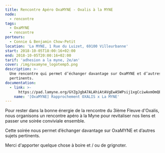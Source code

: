 ```yaml
---
title: Rencontre Apéro OxaMYNE - Oxalis à la MYNE
node:
  - rencontre
tags:
  - OxaMYNE
  - rencontre
porteurs:
  - Connie & Benjamin Chow-Petit
location: 'La MYNE, 1 Rue du Luizet, 69100 Villeurbanne'
start: 2018-10-05T18:00:16+02:00
end: 2018-10-05T20:00:16+02:00
tarif: 'adhesion a la myne, 2e/an'
cover: /img/oxamyne_logotemp5.png
description: >-
  Une rencontre qui permet d’échanger davantage sur OxaMYNE et d’autres sujets
  pertinents.
documentation:
  - link: >-
      https://pad.lamyne.org/GYZgJgbA7ALAhiAtAVgEwA5WPsij1xgCciwAxmOmQEZECM9wMQA=
    name: '[OxaMYNE] Rapprochement OXALIS x La MYNE'
---
```

Pour rester dans la bonne énergie de la rencontre du 3ième Fleuve d'Oxalis, nous organisons un rencontre apéro à la Myne pour revitaliser nos liens et passer une soirée conviviale ensemble.

Cette soirée nous permet d’échanger davantage sur OxaMYNE et d’autres sujets pertinents.

Merci d'apporter quelque chose à boire et / ou de grignoter.
